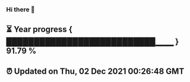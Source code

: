 ### Hi there 👋
⏳ Year progress { ███████████████████████████▁▁▁ } 91.79 %
---
⏰ Updated on Thu, 02 Dec 2021 00:26:48 GMT
---
